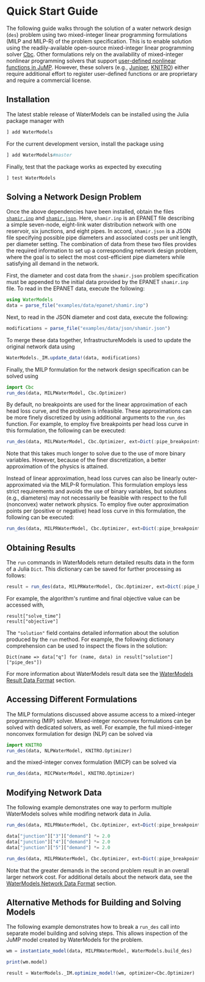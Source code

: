 # Quick Start Guide
The following guide walks through the solution of a water network design (`des`) problem using two mixed-integer linear programming formulations (MILP and MILP-R) of the problem specification.
This is to enable solution using the readily-available open-source mixed-integer linear programming solver [Cbc](https://github.com/JuliaOpt/Cbc.jl).
Other formulations rely on the availability of mixed-integer nonlinear programming solvers that support [user-defined nonlinear functions in JuMP](http://www.juliaopt.org/JuMP.jl/dev/nlp/#User-defined-Functions-1).
However, these solvers (e.g., [Juniper](https://github.com/lanl-ansi/Juniper.jl), [KNITRO](https://github.com/JuliaOpt/KNITRO.jl)) either require additional effort to register user-defined functions or are proprietary and require a commercial license.

## Installation
The latest stable release of WaterModels can be installed using the Julia package manager with
```julia
] add WaterModels
```

For the current development version, install the package using
```julia
] add WaterModels#master
```

Finally, test that the package works as expected by executing
```julia
] test WaterModels
```

## Solving a Network Design Problem
Once the above dependencies have been installed, obtain the files [`shamir.inp`](https://raw.githubusercontent.com/lanl-ansi/WaterModels.jl/master/examples/data/epanet/shamir.inp) and [`shamir.json`](https://raw.githubusercontent.com/lanl-ansi/WaterModels.jl/master/examples/data/json/shamir.json).
Here, `shamir.inp` is an EPANET file describing a simple seven-node, eight-link water distribution network with one reservoir, six junctions, and eight pipes.
In accord, `shamir.json` is a JSON file specifying possible pipe diameters and associated costs per unit length, per diameter setting.
The combination of data from these two files provides the required information to set up a corresponding network design problem, where the goal is to select the most cost-efficient pipe diameters while satisfying all demand in the network.

First, the diameter and cost data from the `shamir.json` problem specification must be appended to the initial data provided by the EPANET `shamir.inp` file.
To read in the EPANET data, execute the following:

```julia
using WaterModels
data = parse_file("examples/data/epanet/shamir.inp")
```

Next, to read in the JSON diameter and cost data, execute the following:
```julia
modifications = parse_file("examples/data/json/shamir.json")
```

To merge these data together, InfrastructureModels is used to update the original network data using
```julia
WaterModels._IM.update_data!(data, modifications)
```

Finally, the MILP formulation for the network design specification can be solved using
```julia
import Cbc
run_des(data, MILPWaterModel, Cbc.Optimizer)
```

By default, no breakpoints are used for the linear approximation of each head loss curve, and the problem is infeasible.
These approximations can be more finely discretized by using additional arguments to the `run_des` function.
For example, to employ five breakpoints per head loss curve in this formulation, the following can be executed:
```julia
run_des(data, MILPWaterModel, Cbc.Optimizer, ext=Dict(:pipe_breakpoints=>5))
```
Note that this takes much longer to solve due to the use of more binary variables.
However, because of the finer discretization, a better approximation of the physics is attained.

Instead of linear approximation, head loss curves can also be linearly outer-approximated via the MILP-R formulation.
This formulation employs less strict requirements and avoids the use of binary variables, but solutions (e.g., diameters) may not necessarily be feasible with respect to the full (nonconvex) water network physics.
To employ five outer approximation points per (positive or negative) head loss curve in this formulation, the following can be executed:
```julia
run_des(data, MILPRWaterModel, Cbc.Optimizer, ext=Dict(:pipe_breakpoints=>5))
```

## Obtaining Results
The `run` commands in WaterModels return detailed results data in the form of a Julia `Dict`.
This dictionary can be saved for further processing as follows:
```julia
result = run_des(data, MILPRWaterModel, Cbc.Optimizer, ext=Dict(:pipe_breakpoints=>5))
```

For example, the algorithm's runtime and final objective value can be accessed with,
```
result["solve_time"]
result["objective"]
```

The `"solution"` field contains detailed information about the solution produced by the `run` method.
For example, the following dictionary comprehension can be used to inspect the flows in the solution:
```
Dict(name => data["q"] for (name, data) in result["solution"]["pipe_des"])
```

For more information about WaterModels result data see the [WaterModels Result Data Format](@ref) section.

## Accessing Different Formulations
The MILP formulations discussed above assume access to a mixed-integer programming (MIP) solver.
Mixed-integer nonconvex formulations can be solved with dedicated solvers, as well.
For example, the full mixed-integer nonconvex formulation for design (NLP) can be solved via
```julia
import KNITRO
run_des(data, NLPWaterModel, KNITRO.Optimizer)
```
and the mixed-integer convex formulation (MICP) can be solved via
```julia
run_des(data, MICPWaterModel, KNITRO.Optimizer)
```

## Modifying Network Data
The following example demonstrates one way to perform multiple WaterModels solves while modifing network data in Julia.
```julia
run_des(data, MILPRWaterModel, Cbc.Optimizer, ext=Dict(:pipe_breakpoints=>5))

data["junction"]["3"]["demand"] *= 2.0
data["junction"]["4"]["demand"] *= 2.0
data["junction"]["5"]["demand"] *= 2.0

run_des(data, MILPRWaterModel, Cbc.Optimizer, ext=Dict(:pipe_breakpoints=>5))
```
Note that the greater demands in the second problem result in an overall larger network cost.
For additional details about the network data, see the [WaterModels Network Data Format](@ref) section.

## Alternative Methods for Building and Solving Models
The following example demonstrates how to break a `run_des` call into separate model building and solving steps.
This allows inspection of the JuMP model created by WaterModels for the problem.
```julia
wm = instantiate_model(data, MILPRWaterModel, WaterModels.build_des)

print(wm.model)

result = WaterModels._IM.optimize_model!(wm, optimizer=Cbc.Optimizer)
```
